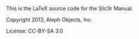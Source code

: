 This is the LaTeX source code for the Slic3r Manual.

Copyright 2013, Aleph Objects, Inc.

License: CC-BY-SA 3.0
